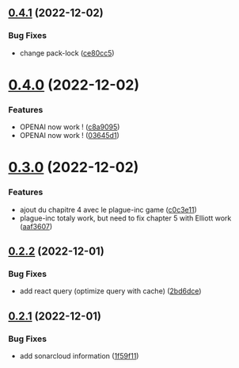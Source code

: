 ## [0.4.1](https://github.com/Team-du-soleil-levant/ndi_frontend/compare/v0.4.0...v0.4.1) (2022-12-02)


### Bug Fixes

* change pack-lock ([ce80cc5](https://github.com/Team-du-soleil-levant/ndi_frontend/commit/ce80cc5ded9252c714d1e8ddb8e089b1fe5891a0))



# [0.4.0](https://github.com/Team-du-soleil-levant/ndi_frontend/compare/v0.3.0...v0.4.0) (2022-12-02)


### Features

* OPENAI now work ! ([c8a9095](https://github.com/Team-du-soleil-levant/ndi_frontend/commit/c8a9095d45b49d95aa28b2d8bac954091e005204))
* OPENAI now work ! ([03645d1](https://github.com/Team-du-soleil-levant/ndi_frontend/commit/03645d1cb7277a6e51bcafae3f4397e6c32e4b63))



# [0.3.0](https://github.com/Team-du-soleil-levant/ndi_frontend/compare/v0.2.2...v0.3.0) (2022-12-02)


### Features

* ajout du chapitre 4 avec le plague-inc game ([c0c3e11](https://github.com/Team-du-soleil-levant/ndi_frontend/commit/c0c3e116bc579eb685564d24a6dfcc2debf9dfb9))
* plague-inc totaly work, but need to fix chapter 5 with Elliott work ([aaf3607](https://github.com/Team-du-soleil-levant/ndi_frontend/commit/aaf3607b083e5d2cf6cfe1bd0db34d3e8158f3d1))



## [0.2.2](https://github.com/Team-du-soleil-levant/ndi_frontend/compare/v0.2.1...v0.2.2) (2022-12-01)


### Bug Fixes

* add react query (optimize query with cache) ([2bd6dce](https://github.com/Team-du-soleil-levant/ndi_frontend/commit/2bd6dce17c18ea75bbc29cf050976417254648e1))



## [0.2.1](https://github.com/Team-du-soleil-levant/ndi_frontend/compare/v0.2.0...v0.2.1) (2022-12-01)


### Bug Fixes

* add sonarcloud information ([1f59f11](https://github.com/Team-du-soleil-levant/ndi_frontend/commit/1f59f11bdaf8ca55c0b33d457674f35781322583))



